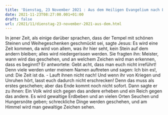 ```yaml
---
title: 'Dienstag, 23 November 2021 : Aus dem Heiligen Evangelium nach Lukas - Lk 21,5-11.'
date: 2021-11-23T08:27:00.001+01:00
draft: false
url: /2021/11/dienstag-23-november-2021-aus-dem.html
---
```


In jener Zeit, als einige darüber sprachen, dass der Tempel mit schönen Steinen und Weihegeschenken geschmückt sei, sagte Jesus: Es wird eine Zeit kommen, da wird von allem, was ihr hier seht, kein Stein auf dem andern bleiben; alles wird niedergerissen werden. Sie fragten ihn: Meister, wann wird das geschehen, und an welchem Zeichen wird man erkennen, dass es beginnt? Er antwortete: Gebt acht, dass man euch nicht irreführt! Denn viele werden unter meinem Namen auftreten und sagen: Ich bin es!, und: Die Zeit ist da. - Lauft ihnen nicht nach! Und wenn ihr von Kriegen und Unruhen hört, lasst euch dadurch nicht erschrecken! Denn das muss als erstes geschehen; aber das Ende kommt noch nicht sofort. Dann sagte er zu ihnen: Ein Volk wird sich gegen das andere erheben und ein Reich gegen das andere. Es wird gewaltige Erdbeben und an vielen Orten Seuchen und Hungersnöte geben; schreckliche Dinge werden geschehen, und am Himmel wird man gewaltige Zeichen sehen.